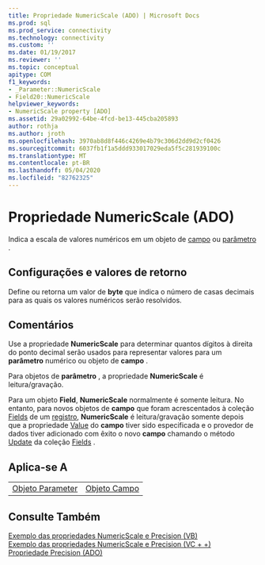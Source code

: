 ```yaml
---
title: Propriedade NumericScale (ADO) | Microsoft Docs
ms.prod: sql
ms.prod_service: connectivity
ms.technology: connectivity
ms.custom: ''
ms.date: 01/19/2017
ms.reviewer: ''
ms.topic: conceptual
apitype: COM
f1_keywords:
- _Parameter::NumericScale
- Field20::NumericScale
helpviewer_keywords:
- NumericScale property [ADO]
ms.assetid: 29a02992-64be-4fcd-be13-445cba205893
author: rothja
ms.author: jroth
ms.openlocfilehash: 3970ab8d8f446c4269e4b79c306d2dd9d2cf0426
ms.sourcegitcommit: 6037fb1f1a5ddd933017029eda5f5c281939100c
ms.translationtype: MT
ms.contentlocale: pt-BR
ms.lasthandoff: 05/04/2020
ms.locfileid: "82762325"
---
```

# <a name="numericscale-property-ado"></a>Propriedade NumericScale (ADO)
Indica a escala de valores numéricos em um objeto de [campo](../../../ado/reference/ado-api/field-object.md) ou [parâmetro](../../../ado/reference/ado-api/parameter-object.md) .  
  
## <a name="settings-and-return-values"></a>Configurações e valores de retorno  
 Define ou retorna um valor de **byte** que indica o número de casas decimais para as quais os valores numéricos serão resolvidos.  
  
## <a name="remarks"></a>Comentários  
 Use a propriedade **NumericScale** para determinar quantos dígitos à direita do ponto decimal serão usados para representar valores para um **parâmetro** numérico ou objeto de **campo** .  
  
 Para objetos de **parâmetro** , a propriedade **NumericScale** é leitura/gravação.  
  
 Para um objeto **Field**, **NumericScale** normalmente é somente leitura. No entanto, para novos objetos de **campo** que foram acrescentados à coleção [Fields](../../../ado/reference/ado-api/fields-collection-ado.md) de um [registro](../../../ado/reference/ado-api/record-object-ado.md), **NumericScale** é leitura/gravação somente depois que a propriedade [Value](../../../ado/reference/ado-api/value-property-ado.md) do **campo** tiver sido especificada e o provedor de dados tiver adicionado com êxito o novo **campo** chamando o método [Update](../../../ado/reference/ado-api/update-method.md) da coleção [Fields](../../../ado/reference/ado-api/fields-collection-ado.md) .  
  
## <a name="applies-to"></a>Aplica-se A  
  
|||  
|-|-|  
|[Objeto Parameter](../../../ado/reference/ado-api/parameter-object.md)|[Objeto Campo](../../../ado/reference/ado-api/field-object.md)|  
  
## <a name="see-also"></a>Consulte Também  
 [Exemplo das propriedades NumericScale e Precision (VB)](../../../ado/reference/ado-api/numericscale-and-precision-properties-example-vb.md)   
 [Exemplo das propriedades NumericScale e Precision (VC + +)](../../../ado/reference/ado-api/numericscale-and-precision-properties-example-vc.md)   
 [Propriedade Precision (ADO)](../../../ado/reference/ado-api/precision-property-ado.md)
